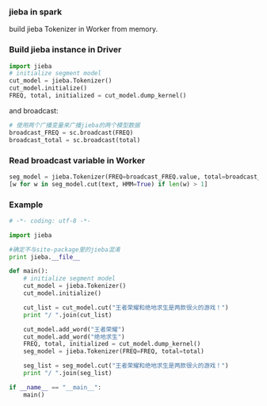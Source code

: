 ### jieba in spark

build jieba Tokenizer in Worker from memory.

### Build jieba instance in Driver

```python
import jieba
# initialize segment model
cut_model = jieba.Tokenizer()
cut_model.initialize()
FREQ, total, initialized = cut_model.dump_kernel()
```

and broadcast:

```python
# 使用两个广播变量来广播jieba的两个模型数据
broadcast_FREQ = sc.broadcast(FREQ)
broadcast_total = sc.broadcast(total)
```

### Read broadcast variable in Worker

```python
seg_model = jieba.Tokenizer(FREQ=broadcast_FREQ.value, total=broadcast_total.value)
[w for w in seg_model.cut(text, HMM=True) if len(w) > 1]
```


### Example

```python
# -*- coding: utf-8 -*-

import jieba

#确定不与site-package里的jieba混淆
print jieba.__file__

def main():
    # initialize segment model
    cut_model = jieba.Tokenizer()
    cut_model.initialize()

    cut_list = cut_model.cut("王者荣耀和绝地求生是两款很火的游戏！")
    print "/ ".join(cut_list)

    cut_model.add_word("王者荣耀")
    cut_model.add_word("绝地求生")
    FREQ, total, initialized = cut_model.dump_kernel()
    seg_model = jieba.Tokenizer(FREQ=FREQ, total=total)

    seg_list = seg_model.cut("王者荣耀和绝地求生是两款很火的游戏！")
    print "/ ".join(seg_list)

if __name__ == "__main__":
    main()
```
